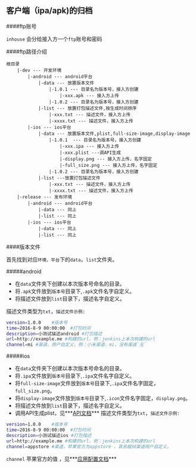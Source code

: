 ## 客户端（ipa/apk)的归档

####ftp账号

`inhouse` 会分给接入方一个`ftp`账号和密码

####ftp路径介绍

```
根目录 
    |-dev --- 开发环境
	    |-android --- android平台
		    |-data --- 放置版本文件
			    |-1.0.1 --- 目录名为版本号，接入方创建
			        |-xxx.apk --- 接入方上传
			    |-1.0.2 --- 目录名为版本号，接入方创建
		    |-list --- 放置打包描述文件,按生成时间排序
		        |-xxx.txt --- 描述文件，接入方上传
		        |-xxxx.txt --- 描述文件，接入方上传
	    |-ios --- ios平台
	        |-data --- 放置版本文件,plist,full-size-image,display-image
	            |-1.0.1  --- 目录名为版本号，接入方创建
	                |-xxx.ipa --- 接入方上传
	                |-xxx.plist ---调API生成
	                |-display.png --- 接入方上传，名字固定
	                |-full_size.png --- 接入方上传，名字固定
	            |-1.0.2 --- 目录名为版本号，接入方创建
	        |-list ---放置打包描述文件
	            |-xxx.txt --- 描述文件，接入方上传
		        |-xxxx.txt --- 描述文件，接入方上传
    |-release --- 发布环境
        |-android --- android平台
            |-data --- 同上
            |-list --- 同上
        |-ios --- ios平台
            |-data --- 同上
            |-list --- 同上   
```

####版本文件

首先找到对应`环境，平台`下的`data`，`list`文件夹。

#####android

- 在`data`文件夹下创建以本次版本号命名的目录。
- 将`.apk`文件放到`版本号`目录下,`.apk`文件名字自定义。
- 将描述文件放到`list`目录下，描述名字自定义。

描述文件类型为`txt`，`描述文件示例:`

```bash
version=1.0.0    #版本号
time=2016-8-9 00:00:00  #打包时间
description=小测试描述android #打包描述
url=http://example.me #构建的url，例：jenkins上本次构建的url
channel=mi #渠道，用户自定义，例：小米渠道，mi，没有渠道`无`
```

#####ios

- 在`data`文件夹下创建以本次版本号命名的目录。
- 将`.ipa`文件放到`版本号`目录下,`.ipa`文件名字自定义。
- 将`full-size-image`文件放到`版本号`目录下,`.ipa`文件名字固定，`full_size.png`。
- 将`display-image`文件放到`版本号`目录下,`.icon`文件名字固定，`display.png`。
- 将描述文件放到`list`目录下，描述名字自定义。
- 调用API生成plist，见***[API文档](controllers/README.md#生成plist)***
描述文件类型为`txt`，`描述文件示例:`

```bash
version=1.0.0    #版本号
time=2016-8-9 00:00:00  #打包时间
description=小测试描述ios #打包描述
url=http://example.me #构建的url，例：jenkins上本次构建的url
channel=appstore #渠道，苹果官方为appstore ，其余越狱渠道用户自定义。
```
`channel` 苹果官方的值 ，见***[应用配置文档](controllers/README.md#生成plist)***

